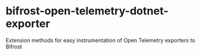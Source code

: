 # bifrost-open-telemetry-dotnet-exporter
Extension methods for easy instrumentation of Open Telemetry exporters to Bifrost
